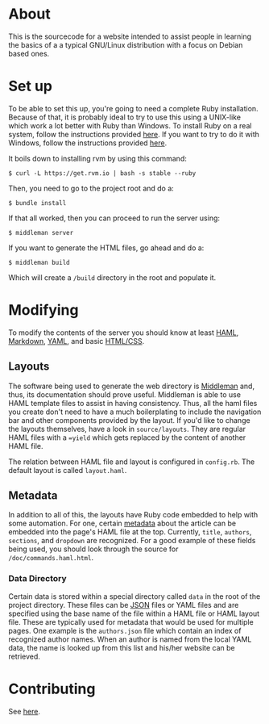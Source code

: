 # About
This is the sourcecode for a website intended to assist people in learning the
basics of a a typical GNU/Linux distribution with a focus on Debian based ones.

# Set up
To be able to set this up, you're going to need a complete Ruby installation.
Because of that, it is probably ideal to try to use this using a UNIX-like which
work a lot better with Ruby than Windows. To install Ruby on a real system,
follow the instructions provided [here][rvm]. If you want to try to do it with
Windows, follow the instructions provided [here][rubyinstaller].

It boils down to installing rvm by using this command:

    $ curl -L https://get.rvm.io | bash -s stable --ruby

Then, you need to go to the project root and do a:

    $ bundle install

If that all worked, then you can proceed to run the server using:
    
    $ middleman server

If you want to generate the HTML files, go ahead and do a:

    $ middleman build

Which will create a `/build` directory in the root and populate it.

# Modifying
To modify the contents of the server you should know at least [HAML][haml],
[Markdown][markdown], [YAML][yaml], and basic [HTML/CSS][w3c].

## Layouts

The software being used to generate the web directory is [Middleman][middleman]
and, thus, its documentation should prove useful. Middleman is able to use
HAML template files to assist in having consistency. Thus, all the haml files
you create don't need to have a much boilerplating to include the navigation bar
and other components provided by the layout. If you'd like to change the layouts
themselves, have a look in `source/layouts`. They are regular HAML files with a 
`=yield` which gets replaced by the content of another HAML file.

The relation between HAML file and layout is configured in `config.rb`. The
default layout is called `layout.haml`.

## Metadata
In addition to all of this, the layouts have Ruby code embedded to help with
some automation. For one, certain [metadata][yamldata] about the article can be embedded into the page's HAML file at the top. Currently, `title`, `authors`,
`sections`, and `dropdown` are recognized. For a good example of these fields
being used, you should look through the source for `/doc/commands.haml.html`.

### Data Directory

Certain data is stored within a special directory called `data` in the root of
the project directory. These files can be [JSON][json] files or YAML files and
are specified using the base name of the file within a HAML file or HAML layout
file. These are typically used for metadata that would be used for multiple
pages. One example is the `authors.json` file which contain an index of
recognized author names. When an author is named from the local YAML data, the
name is looked up from this list and his/her website can be retrieved.

# Contributing
See [here][git].

[git]:https://help.github.com/
[haml]:http://haml.info
[json]:http://www.w3schools.com/json/default.asp
[markdown]:http://daringfireball.net/projects/markdown/dingus
[middleman]:http://middlemanapp.com/
[rubyinstaller]:http://rubyinstaller.org/
[rvm]: https://rvm.io/rvm/install/
[w3c]:http://www.w3schools.com/html/default.asp
[yaml]:http://en.wikipedia.org/wiki/YAML
[yamldata]:http://middlemanapp.com/metadata/local-data/
